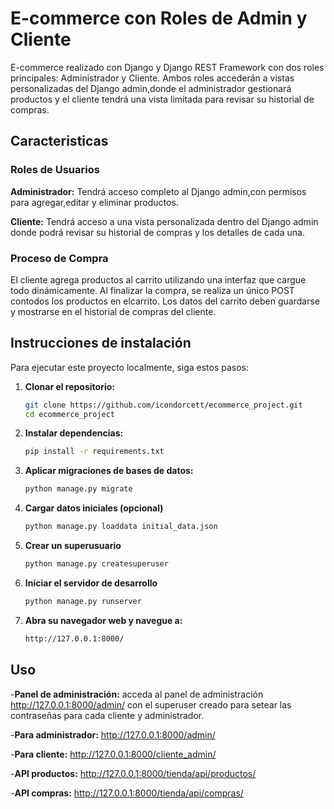 # E-commerce con Roles de Admin y Cliente
E-commerce realizado con Django y Django REST Framework con dos roles principales: Administrador y Cliente. Ambos roles accederán a vistas personalizadas del Django admin,donde el administrador gestionará productos y el cliente tendrá una vista limitada para revisar 
su historial de compras.

## Caracteristicas

### Roles de Usuarios

**Administrador:** Tendrá acceso completo al Django admin,con permisos para agregar,editar y eliminar productos. 

**Cliente:** Tendrá acceso a una vista personalizada dentro del Django admin donde podrá revisar su historial de compras y los detalles de cada una. 

### Proceso de Compra

El cliente agrega productos al carrito utilizando una interfaz que cargue todo dinámicamente.
Al finalizar la compra, se realiza un único POST contodos los productos en elcarrito.
Los datos del carrito deben guardarse y mostrarse en el historial de compras del cliente. 


## Instrucciones de instalación

Para ejecutar este proyecto localmente, siga estos pasos:

1. **Clonar el repositorio:**
   ```bash
   git clone https://github.com/icondorcett/ecommerce_project.git   
   cd ecommerce_project
   ```
2. **Instalar dependencias:**
   ```bash
   pip install -r requirements.txt
   ```
3. **Aplicar migraciones de bases de datos:**
   ```bash
   python manage.py migrate
   ```
4. **Cargar datos iniciales (opcional)**
   ```bash
   python manage.py loaddata initial_data.json
   ```
5. **Crear un superusuario**
   ```bash
   python manage.py createsuperuser
   ```
6. **Iniciar el servidor de desarrollo**
   ```bash
   python manage.py runserver
   ```
7. **Abra su navegador web y navegue a:**
   ```bash
   http://127.0.0.1:8000/
   ```
## Uso
-**Panel de administración:** acceda al panel de administración http://127.0.0.1:8000/admin/ con el superuser creado para setear las contraseñas para cada cliente y administrador. 

-**Para administrador:** http://127.0.0.1:8000/admin/

-**Para cliente:** http://127.0.0.1:8000/cliente_admin/

-**API productos:** http://127.0.0.1:8000/tienda/api/productos/

-**API compras:** http://127.0.0.1:8000/tienda/api/compras/

